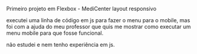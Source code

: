 Primeiro projeto em Flexbox - MediCenter layout responsivo

executei uma linha de código em js para fazer o menu para o mobile, mas foi com a ajuda do meu professor que quis me mostrar como executar um menu mobile para que fosse funcional.

não estudei e nem tenho experiência em js.
